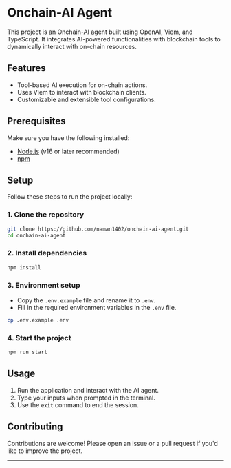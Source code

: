
# Onchain-AI Agent  

This project is an Onchain-AI agent built using OpenAI, Viem, and TypeScript. It integrates AI-powered functionalities with blockchain tools to dynamically interact with on-chain resources.  

## Features  

- Tool-based AI execution for on-chain actions.  
- Uses Viem to interact with blockchain clients.  
- Customizable and extensible tool configurations.  

## Prerequisites  

Make sure you have the following installed:  

- [Node.js](https://nodejs.org/) (v16 or later recommended)  
- [npm](https://www.npmjs.com/get-npm)  

## Setup  

Follow these steps to run the project locally:  

### 1. Clone the repository  

```bash  
git clone https://github.com/naman1402/onchain-ai-agent.git  
cd onchain-ai-agent
```  

### 2. Install dependencies  

```bash  
npm install  
```  

### 3. Environment setup  

- Copy the `.env.example` file and rename it to `.env`.  
- Fill in the required environment variables in the `.env` file.  

```bash  
cp .env.example .env  
```  

### 4. Start the project  

```bash  
npm run start  
```  

## Usage  

1. Run the application and interact with the AI agent.  
2. Type your inputs when prompted in the terminal.  
3. Use the `exit` command to end the session.  

## Contributing  

Contributions are welcome! Please open an issue or a pull request if you'd like to improve the project.  

---
